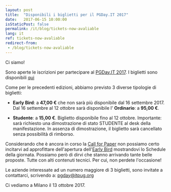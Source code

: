 ```yaml
---
layout: post
title:  "Disponibili i biglietti per il PGDay.IT 2017"
date:   2017-06-15 10:00:00
isStaticPost: false
permalink: /it/blog/tickets-now-avaliable
lang: it
ref: tickets-now-avaliable
redirect-from:
 - /blog/tickets-now-avaliable
---
```


Ci siamo!

Sono aperte le iscrizioni per partecipare al [PGDay.IT 2017](http://2017.pgday.it/). I biglietti sono disponibili [qui](https://www.eventbrite.it/e/pgdayit-2017-tickets-35260542231)

Come per le precedenti edizioni, abbiamo previsto 3 diverse tipologie di biglietti:

* **Early Bird**: a **47,00 €** che non sarà più disponibile dal 16 settembre 2017. Dal 16 settembre al 12 ottobre sarà disponibile l' **Ordinario**: a **95,00 €**.

* **Studente**: a **15,00 €**. Biglietto disponibile fino al 12 ottobre. Importante: sarà richiesto una dimostrazione di stato STUDENTE al desk della manifestazione. In assenza di dimostrazione, il biglietto sarà cancellato senza possibilità di rimborso.

Considerando che è ancora in corso la [Call for Paper](http://2017.pgday.it/it/blog/call-for-papers) non possiamo certo incitarvi ad approfittare dell'apertura dell'[Early Bird](https://www.eventbrite.it/e/pgdayit-2017-tickets-35260542231) mostrandovi lo Schedule della giornata. Possiamo però di dirvi che stanno arrivando tante belle proposte. Tutte con alti contenuti tecnici. Per cui, non perdete l'occasione!

Le aziende interessate ad un numero maggiore di 3 biglietti, sono invitate a contattarci, scrivendo a: [pgday@itpug.org](mailto:pgday@itpug.org)

Ci vediamo a Milano il 13 ottobre 2017.
